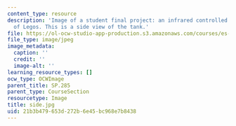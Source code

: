 ```yaml
---
content_type: resource
description: 'Image of a student final project: an infrared controlled tank made out
  of Legos. This is a side view of the tank.'
file: https://ol-ocw-studio-app-production.s3.amazonaws.com/courses/es-293-lego-robotics-spring-2007/21b3b479653d272b6e45bc968e7b8438_side.jpg
file_type: image/jpeg
image_metadata:
  caption: ''
  credit: ''
  image-alt: ''
learning_resource_types: []
ocw_type: OCWImage
parent_title: SP.285
parent_type: CourseSection
resourcetype: Image
title: side.jpg
uid: 21b3b479-653d-272b-6e45-bc968e7b8438
---
```

